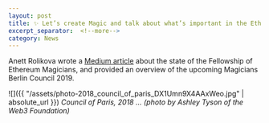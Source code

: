 ```yaml
---
layout: post
title: ✨ Let’s create Magic and talk about what’s important in the Ethereum Ecosystem
excerpt_separator:  <!--more-->
category: News
---
```


Anett Rolikova wrote a [Medium article](https://medium.com/@AnettRolikova/lets-create-magic-and-talk-about-what-s-important-in-the-ethereum-ecosystem-45c94878fe3c) about the state of the Fellowship of Ethereum Magicians, and provided an overview of the upcoming Magicians Berlin Council 2019.


![]({{ "/assets/photo-2018_council_of_paris_DX1Umn9X4AAxWeo.jpg" | absolute_url }})
*Council of Paris, 2018 ... (photo by Ashley Tyson of the Web3 Foundation)*
